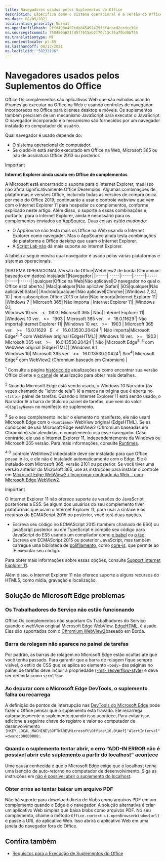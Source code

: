 ```yaml
---
title: Navegadores usados pelos Suplementos do Office
description: Especifica como o sistema operacional e a versão do Office determinam o navegador que é usado pelos suplementos do Office.
ms.date: 08/09/2021
localization_priority: Normal
ms.openlocfilehash: 2ffd408e497cdb845497479f5f4cbed2cedcc39e
ms.sourcegitcommit: 758450a621f45ff615ab2f70c13c75a79bd8b756
ms.translationtype: MT
ms.contentlocale: pt-BR
ms.lasthandoff: 08/13/2021
ms.locfileid: "58232196"
---
```

# <a name="browsers-used-by-office-add-ins"></a>Navegadores usados pelos Suplementos do Office

Office Os complementos são aplicativos Web que são exibidos usando iFrames ao executar no Office na Web e usando controles de navegador incorporados no Office para clientes desktop e móveis. Os suplementos também precisam de um mecanismo JavaScript para executar o JavaScript. O navegador incorporado e o mecanismo são fornecidos por um navegador instalado no computador do usuário.

Qual navegador é usado depende do:

- O sistema operacional do computador.
- Se o add-in está sendo executado em Office na Web, Microsoft 365 ou não de assinatura Office 2013 ou posterior.

> [!IMPORTANT]
> **Internet Explorer ainda usado em Office de complementos**
>
> A Microsoft está encerrando o suporte para o Internet Explorer, mas isso não afeta significativamente Office Desempios. Algumas combinações de plataformas e versões Office, incluindo todas as versões de compra única por meio do Office 2019, continuarão a usar o controle webview que vem com o Internet Explorer 11 para hospedar os complementos, conforme explicado neste artigo. Além disso, o suporte a essas combinações e, portanto, para o Internet Explorer, ainda é necessário para os complementos enviados ao [AppSource](/office/dev/store/submit-to-appsource-via-partner-center). Duas coisas *estão mudando:*
>
> - O AppSource não testa mais os Office na Web usando o Internet Explorer como navegador. Mas o AppSource ainda testa combinações de plataforma e Office *desktop* que usam o Internet Explorer.
> - A [Script Lab não](../overview/explore-with-script-lab.md) dá mais suporte ao Internet Explorer.

A tabela a seguir mostra qual navegador é usado pelas várias plataformas e sistemas operacionais.

|SISTEMA OPERACIONAL|Versão do Office|WebView2 de borda (Chromium baseado em dados) instalado?|Navegador|
|:-----|:-----|:-----|:-----|:-----|:-----|:-----|
|qualquer|Office na Web|Não aplicável|O navegador no qual o Office está aberto.|
|Mac|qualquer|Não aplicável|Safari|
|iOS|qualquer|Não aplicável|Safari|
|Android|qualquer|Não aplicável|Chrome|
|Windows 7, 8.1, 10 | non-subscription Office 2013 or later|Não importa|Internet Explorer 11|
|Windows 7 | Microsoft 365| Não importa | Internet Explorer 11|
|Windows 8.1,<br>Windows 10 ver. &nbsp; < &nbsp; 1903| Microsoft 365 | Não| Internet Explorer 11|
|Windows 10 ver. &nbsp; >= &nbsp; 1903 | Microsoft 365 ver. &nbsp; < &nbsp; 16.0.11629<sup>1</sup>| Não importa|Internet Explorer 11|
|Windows 10 ver. &nbsp; >= &nbsp; 1903 | Microsoft 365 ver. &nbsp; >= &nbsp; 16.0.11629 &nbsp; _E_ &nbsp; < &nbsp; 16.0.13530.20424 <sup>1</sup>| Não importa|Microsoft Edge<sup>2, 3</sup> com WebView original (EdgeHTML)|
|Windows 10 ver. &nbsp; >= &nbsp; 1903 | Microsoft 365 ver. &nbsp; >= &nbsp; 16.0.13530.20424<sup>1</sup>| Não |Microsoft Edge<sup>2, 3</sup> com WebView original (EdgeHTML)|
|Windows 8.1<br>Windows 10| Microsoft 365 ver. &nbsp; >= &nbsp; 16.0.13530.20424<sup>1</sup>| Sim<sup>4</sup>|  Microsoft Edge<sup>2</sup> com WebView2 (Chromium baseado em Chromium) |

<sup>1</sup> Consulte a página [histórico de](/officeupdates/update-history-office365-proplus-by-date) atualizações e como encontrar sua versão Office cliente e [o canal](https://support.office.com/article/What-version-of-Office-am-I-using-932788b8-a3ce-44bf-bb09-e334518b8b19) de atualização para obter mais detalhes.

<sup>2</sup> Quando Microsoft Edge está sendo usado, o Windows 10 Narrador (às vezes chamado de "leitor de tela") lê a marca na página que é aberta no `<title>` painel de tarefas. Quando o Internet Explorer 11 está sendo usado, o Narrador lê a barra de título do painel de tarefas, que vem do valor `<DisplayName>` no manifesto de suplemento.

<sup>3</sup> Se o seu complemento incluir o elemento no manifesto, ele não usará Microsoft Edge com o `<Runtimes>` WebView original (EdgeHTML). Se as condições de uso Microsoft Edge webView2 (Chromium baseadas em Chromium) são atendidas, o complemento usa esse navegador. Caso contrário, ele usa o Internet Explorer 11, independentemente da Windows ou Microsoft 365 versão. Para mais informações, consulte [Runtimes](../reference/manifest/runtimes.md).

<sup>4 O</sup> controle WebView2 inbeddable deve ser instalado para que Office possa in-lo, e ele não é instalado automaticamente com o Edge. Ele é instalado com Microsoft 365, versão 2101 ou posterior. Se você tiver uma versão anterior do Microsoft 365, use as instruções para instalar o controle em [Microsoft Edge WebView2 / Incorporar conteúdo da Web... com Microsoft Edge WebView2](https://developer.microsoft.com/microsoft-edge/webview2/).

> [!IMPORTANT]
> O Internet Explorer 11 não oferece suporte às versões do JavaScript posteriores a ES5. Se algum dos usuários do seu complemento tiver plataformas que usam o Internet Explorer 11, para usar a sintaxe e os recursos do ECMAScript 2015 ou posterior, você terá duas opções.
>
> - Escreva seu código no ECMAScript 2015 (também chamado de ES6) ou javaScript posterior ou em TypeScript e compile seu código para JavaScript do ES5 usando um compilador como [o babel](https://babeljs.io/) ou [o tsc](https://www.typescriptlang.org/index.html).
> - Escreva em ECMAScript 2015 ou posterior JavaScript, mas também carregue uma biblioteca de [polifilamento,](https://en.wikipedia.org/wiki/Polyfill_(programming)) como [core-js,](https://github.com/zloirock/core-js) que permite ao IE executar seu código.
>
> Para obter mais informações sobre essas opções, consulte [Support Internet Explorer 11](../develop/support-ie-11.md).
>
> Além disso, o Internet Explorer 11 não oferece suporte a alguns recursos do HTML5, como mídia, gravação e localização.

## <a name="troubleshooting-microsoft-edge-issues"></a>Solução de Microsoft Edge problemas

### <a name="service-workers-are-not-working"></a>Os Trabalhadores do Serviço não estão funcionando

Office Os complementos não suportam Os Trabalhadores do Serviço quando o webView original Microsoft Edge WebView, [EdgeHTML](https://en.wikipedia.org/wiki/EdgeHTML), é usado. Eles são suportados com o [Chromium WebView2](/microsoft-edge/hosting/webview2)baseado em Borda.

### <a name="scroll-bar-does-not-appear-in-task-pane"></a>Barra de rolagem não aparece no painel de tarefas

Por padrão, as barras de rolagem no Microsoft Edge estão ocultas até que você tenha passado. Para garantir que a barra de rolagem fique sempre visível, o estilo de CSS que se aplica ao elemento `<body>` das páginas no painel de tarefas deve incluir a propriedade [(-ms- reoverflow-style)](https://developer.mozilla.org/docs/Web/CSS/Microsoft_Extensions) e deve ser definida como `scrollbar`.

### <a name="when-debugging-with-the-microsoft-edge-devtools-the-add-in-crashes-or-reloads"></a>Ao depurar com o Microsoft Edge DevTools, o suplemento falha ou recarrega

A definição de pontos de interrupção nas [DevTools do Microsoft Edge](https://www.microsoft.com/p/microsoft-edge-devtools-preview/9mzbfrmz0mnj?rtc=1&activetab=pivot%3Aoverviewtab) pode fazer o Office pensar que o suplemento está travado. Ele recarrega automaticamente o suplemento quando isso acontece. Para evitar isso, adicione a seguinte chave do registro e valor ao computador de desenvolvimento `[HKEY_LOCAL_MACHINE\SOFTWARE\Microsoft\Office\16.0\Wef]"AlertInterval"=dword:00000000`:.

### <a name="when-the-add-in-tries-to-open-get-add-in-error-we-cant-open-this-add-in-from-the-localhost-error"></a>Quando o suplemento tentar abrir, o erro “ADD-IN ERROR não é possível abrir este suplemento a partir do localhost" acontece

Uma causa conhecida é que o Microsoft Edge exige que o localhost tenha uma isenção de auto-retorno no computador de desenvolvimento. Siga as instruções em [não é possível abrir o suplemento do localhost](/office/troubleshoot/error-messages/cannot-open-add-in-from-localhost).

### <a name="get-errors-trying-to-download-a-pdf-file"></a>Obter erros ao tentar baixar um arquivo PDF

Não há suporte para download direto de blobs como arquivos PDF em um complemento quando o Edge é o navegador. A solução alternativa é criar um aplicativo Web simples que baixa blobs como arquivos PDF. No seu complemento, chame o método `Office.context.ui.openBrowserWindow(url)` e passe a URL do aplicativo Web. Isso abrirá o aplicativo Web em uma janela do navegador fora do Office.

## <a name="see-also"></a>Confira também

- [Requisitos para a Execução de Suplementos do Office](requirements-for-running-office-add-ins.md)
